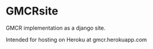 GMCRsite
========

GMCR implementation as a django site. 

Intended for hosting on Heroku at gmcr.herokuapp.com